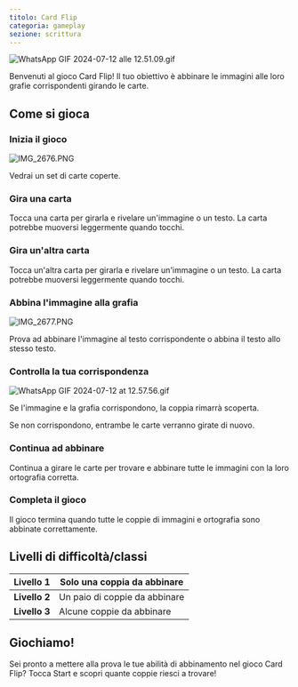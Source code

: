 ```yaml
---
titolo: Card Flip
categoria: gameplay
sezione: scrittura
---
```

![WhatsApp GIF 2024-07-12 alle 12.51.09.gif](https://help.Studycat.com/hc/article_attachments/34968069193497)

Benvenuti al gioco Card Flip! Il tuo obiettivo è abbinare le immagini alle loro grafie corrispondenti girando le carte.

## Come si gioca

### Inizia il gioco

![IMG_2676.PNG](https://help.Studycat.com/hc/article_attachments/34822508065177)

Vedrai un set di carte coperte.

### Gira una carta

Tocca una carta per girarla e rivelare un'immagine o un testo. La carta potrebbe muoversi leggermente quando tocchi.

### Gira un'altra carta

Tocca un'altra carta per girarla e rivelare un'immagine o un testo. La carta potrebbe muoversi leggermente quando tocchi.

### Abbina l'immagine alla grafia

![IMG_2677.PNG](https://help.Studycat.com/hc/article_attachments/34822508072729)

Prova ad abbinare l'immagine al testo corrispondente o abbina il testo allo stesso testo.

### Controlla la tua corrispondenza

![WhatsApp GIF 2024-07-12 at 12.57.56.gif](https://help.Studycat.com/hc/article_attachments/34968069197081)

Se l'immagine e la grafia corrispondono, la coppia rimarrà scoperta.

Se non corrispondono, entrambe le carte verranno girate di nuovo.

### Continua ad abbinare

Continua a girare le carte per trovare e abbinare tutte le immagini con la loro ortografia corretta.

### Completa il gioco

Il gioco termina quando tutte le coppie di immagini e ortografia sono abbinate correttamente.

## Livelli di difficoltà/classi

| **Livello 1** | Solo una coppia da abbinare |
| --- | --- |
| **Livello 2** | Un paio di coppie da abbinare |
| **Livello 3** | Alcune coppie da abbinare |

## Giochiamo!

Sei pronto a mettere alla prova le tue abilità di abbinamento nel gioco Card Flip? Tocca Start e scopri quante coppie riesci a trovare!